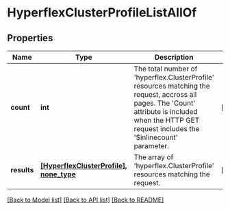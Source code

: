 # HyperflexClusterProfileListAllOf

## Properties
Name | Type | Description | Notes
------------ | ------------- | ------------- | -------------
**count** | **int** | The total number of &#39;hyperflex.ClusterProfile&#39; resources matching the request, accross all pages. The &#39;Count&#39; attribute is included when the HTTP GET request includes the &#39;$inlinecount&#39; parameter. | [optional] 
**results** | [**[HyperflexClusterProfile], none_type**](HyperflexClusterProfile.md) | The array of &#39;hyperflex.ClusterProfile&#39; resources matching the request. | [optional] 

[[Back to Model list]](../README.md#documentation-for-models) [[Back to API list]](../README.md#documentation-for-api-endpoints) [[Back to README]](../README.md)


